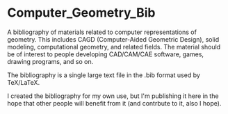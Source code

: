 # Computer_Geometry_Bib
A bibliography of materials related to computer representations of geometry. This includes CAGD (Computer-Aided Geometric Design), solid modeling, computational geometry, and related fields. The material should be of interest to people developing CAD/CAM/CAE software, games, drawing programs, and so on. 

The bibliography is a single large text file in the .bib format used by TeX/LaTeX. 

I created the bibliography for my own use, but I'm publishing it here in the hope that other people will benefit from it (and contrbute to it, also I hope).
